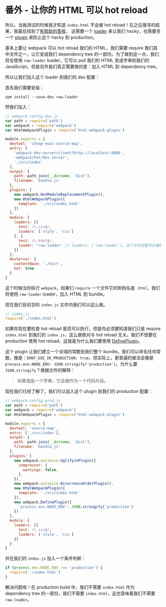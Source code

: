 # 番外 - 让你的 HTML 可以 hot reload

所以，当我测试的时候我才知道 `index.html` 不会被 hot reload！在之后搜寻的结果，我最后找到了[有帮助的答桉](http://stackoverflow.com/questions/33183931/how-to-watch-index-html-using-webpack-dev-server-and-html-webpack-plugin)，
这需要一个 [loader](https://github.com/webpack/raw-loader) 来让我们 hacky，也需要另一个 [plugin](https://github.com/webpack/docs/wiki/list-of-plugins#defineplugin) 来防止这个 hacky 到 production。

基本上要让 webpack 可以 hot reload 我们的 HTML，我们需要 require 我们其中文件之一，让它变成我们 dependency tree 的一部份。为了做到这一点，我们将会使用 `raw-loader` loader，它可以 pull 我们的 HTML 变成字串到我们的 JavaScript，但是另外我们真正需要做的是：加入 HTML 到 dependency tree。

所以让我们加入这个 loader 到我们的 dev 配置：

首先我们需要安装：

    npm install --save-dev raw-loader

然我们加入：

```javascript
// webpack.config.dev.js
var path = require('path')
var webpack = require('webpack')
var HtmlWebpackPlugin = require('html-webpack-plugin')

module.exports = {
  devtool: 'cheap-eval-source-map',
  entry: [
    'webpack-dev-server/client?http://localhost:8080',
    'webpack/hot/dev-server',
    './src/index'
  ],
  output: {
    path: path.join(__dirname, 'dist'),
    filename: 'bundle.js'
  },
  plugins: [
    new webpack.HotModuleReplacementPlugin(),
    new HtmlWebpackPlugin({
      template: './src/index.html'
    })
  ],
  module: {
    loaders: [{
      test: /\.css$/,
      loaders: ['style', 'css']
    }, {
      test: /\.html$/,
      loader: "raw-loader" // loaders: ['raw-loader']，这个方式也是可以被接受的。
    }]
  },
  devServer: {
    contentBase: './dist',
    hot: true
  }
}
```

这个时候当你执行 `webpack`，如果们 `require` 一个文件它的附档名是 `.html`，我们将使用 `raw-loader` loader，加入 HTML 到 bundle。

现在我们目前空的 `index.js` 文件内我们可以这么做。

```javascript
// index.js
require('./index.html')
```

如果你现在要检查 hot reload 是否可以执行，但是你必须要知道我们只是 require `index.html` 到我们的 `index.js`，这么做绝对与 hot reload 无关。我们不想要在 production 使用 hot reload，这就是为什么我们要使用 [DefinePlugin](https://github.com/webpack/docs/wiki/list-of-plugins#defineplugin)。

这个 plugin 让我们建立一个全域的常数到我们整个 bundle，我们可以命名任何常数，像是：`DONT_USE_IN_PRODUCTION: true`，但实际上，更普遍的做法会像是 `process.env.NODE_ENV: JSON.stringify('production')`。为什么要 `JSON.stringify`？根据文件的解释：

> 如果值是一个字串，它会被作为一个代码片段。

现在我们已经了解了，我们可以加入这个 plugin 到我们的 production 配置：

```javascript
// webpack.config.prod.js
var path = require('path')
var webpack = require('webpack')
var HtmlWebpackPlugin = require('html-webpack-plugin')

module.exports = {
  devtool: 'source-map',
  entry: ['./src/index'],
  output: {
    path: path.join(__dirname, 'dist'),
    filename: 'bundle.js'
  },
  plugins: [
    new webpack.optimize.UglifyJsPlugin({
      compressor: {
        warnings: false,
      },
    }),
    new webpack.optimize.OccurrenceOrderPlugin(),
    new HtmlWebpackPlugin({
      template: './src/index.html'
    }),
    new webpack.DefinePlugin({
      'process.env.NODE_ENV': JSON.stringify('production')
    })
  ],
  module: {
    loaders: [{
      test: /\.css$/,
      loaders: ['style', 'css']
    }]
  }
}
```

并在我们的 `index.js` 加入一个条件判断：

```javascript
if (process.env.NODE_ENV !== 'production') {
  require('./index.html')
}
```

解决问题啦！在 production build 中，我们不需要 `index.html` 作为 dependency tree 的一部份，我们不需要 `index.html`，这也意味着我们不需要 `raw-loader`。

